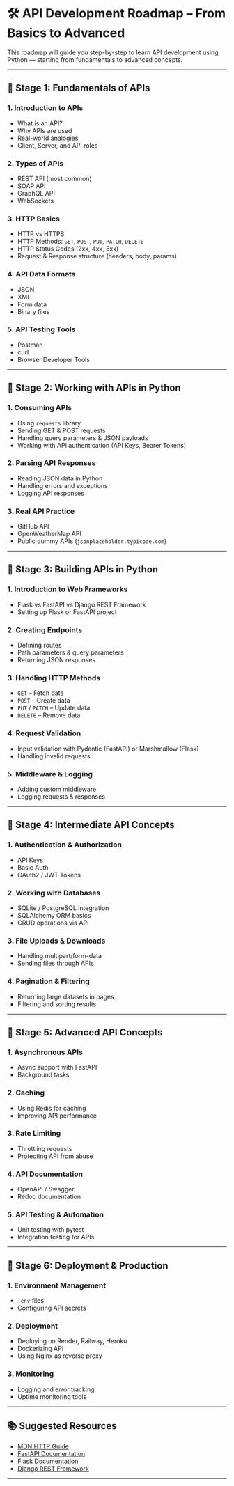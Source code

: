 

# 🛠 API Development Roadmap – From Basics to Advanced

This roadmap will guide you step-by-step to learn API development using Python — starting from fundamentals to advanced concepts.

---

## 📍 Stage 1: Fundamentals of APIs

### 1. Introduction to APIs
- What is an API?  
- Why APIs are used  
- Real-world analogies  
- Client, Server, and API roles

### 2. Types of APIs
- REST API (most common)
- SOAP API  
- GraphQL API  
- WebSockets

### 3. HTTP Basics
- HTTP vs HTTPS  
- HTTP Methods: `GET`, `POST`, `PUT`, `PATCH`, `DELETE`  
- HTTP Status Codes (2xx, 4xx, 5xx)  
- Request & Response structure (headers, body, params)

### 4. API Data Formats
- JSON
- XML
- Form data
- Binary files

### 5. API Testing Tools
- Postman
- curl
- Browser Developer Tools

---

## 📍 Stage 2: Working with APIs in Python

### 1. Consuming APIs
- Using `requests` library  
- Sending GET & POST requests  
- Handling query parameters & JSON payloads  
- Working with API authentication (API Keys, Bearer Tokens)  

### 2. Parsing API Responses
- Reading JSON data in Python  
- Handling errors and exceptions  
- Logging API responses

### 3. Real API Practice
- GitHub API
- OpenWeatherMap API
- Public dummy APIs (`jsonplaceholder.typicode.com`)

---

## 📍 Stage 3: Building APIs in Python

### 1. Introduction to Web Frameworks
- Flask vs FastAPI vs Django REST Framework
- Setting up Flask or FastAPI project

### 2. Creating Endpoints
- Defining routes
- Path parameters & query parameters
- Returning JSON responses

### 3. Handling HTTP Methods
- `GET` – Fetch data
- `POST` – Create data
- `PUT` / `PATCH` – Update data
- `DELETE` – Remove data

### 4. Request Validation
- Input validation with Pydantic (FastAPI) or Marshmallow (Flask)
- Handling invalid requests

### 5. Middleware & Logging
- Adding custom middleware
- Logging requests & responses

---

## 📍 Stage 4: Intermediate API Concepts

### 1. Authentication & Authorization
- API Keys
- Basic Auth
- OAuth2 / JWT Tokens

### 2. Working with Databases
- SQLite / PostgreSQL integration
- SQLAlchemy ORM basics
- CRUD operations via API

### 3. File Uploads & Downloads
- Handling multipart/form-data
- Sending files through APIs

### 4. Pagination & Filtering
- Returning large datasets in pages
- Filtering and sorting results

---

## 📍 Stage 5: Advanced API Concepts

### 1. Asynchronous APIs
- Async support with FastAPI
- Background tasks

### 2. Caching
- Using Redis for caching
- Improving API performance

### 3. Rate Limiting
- Throttling requests
- Protecting API from abuse

### 4. API Documentation
- OpenAPI / Swagger
- Redoc documentation

### 5. API Testing & Automation
- Unit testing with pytest
- Integration testing for APIs

---

## 📍 Stage 6: Deployment & Production

### 1. Environment Management
- `.env` files
- Configuring API secrets

### 2. Deployment
- Deploying on Render, Railway, Heroku
- Dockerizing API
- Using Nginx as reverse proxy

### 3. Monitoring
- Logging and error tracking
- Uptime monitoring tools

---

## 📚 Suggested Resources
- [MDN HTTP Guide](https://developer.mozilla.org/en-US/docs/Web/HTTP)
- [FastAPI Documentation](https://fastapi.tiangolo.com/)
- [Flask Documentation](https://flask.palletsprojects.com/)
- [Django REST Framework](https://www.django-rest-framework.org/)

---


